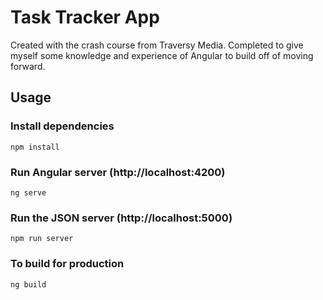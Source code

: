 # Task Tracker App

Created with the crash course from Traversy Media. Completed to give myself some knowledge and experience of Angular to build off of moving forward.

## Usage

### Install dependencies

```
npm install
```

### Run Angular server (http://localhost:4200)

```
ng serve
```

### Run the JSON server (http://localhost:5000)

```
npm run server
```

### To build for production

```
ng build
```

